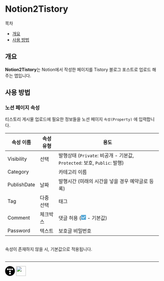 # Notion2Tistory

목차

- [개요](#개요)
- [사용 방법](#사용-방법)

## 개요

**Notion2Tistory**는 Notion에서 작성한 페이지를 Tistory 블로그 포스트로 업로드 해주는 앱입니다.

## 사용 방법

### 노션 페이지 속성

티스토리 게시물 업로드에 필요한 정보들을 노션 페이지 `속성(Property)` 에 입력합니다.

| 속성 이름   | 속성 유형 | 용도                                                                     |
| ----------- | --------- | ------------------------------------------------------------------------ |
| Visibility  | 선택      | 발행상태 (`Private`: 비공개 - 기본값, `Protected`: 보호, `Public`: 발행) |
| Category    |           | 카테고리 이름                                                            |
| PublishDate | 날짜      | 발행시간 (미래의 시간을 넣을 경우 예약글로 등록)                         |
| Tag         | 다중 선택 | 태그                                                                     |
| Comment     | 체크박스  | 댓글 허용 (![v] - 기본값)                                                |
| Password    | 텍스트    | 보호글 비밀번호                                                          |

<br/>
속성이 존재하지 않을 시, 기본값으로 적용됩니다.
<br/>
<br/>

---

[<svg width="32" height="32" xmlns="http://www.w3.org/2000/svg" viewBox="0 0 459 459"><path d="M229.5,0C102.75,0,0,102.75,0,229.5S102.75,459,229.5,459,459,356.25,459,229.5,356.25,0,229.5,0ZM130.21,191.45a39.57,39.57,0,1,1,39.56-39.57A39.58,39.58,0,0,1,130.21,191.45ZM229.5,390a39.56,39.56,0,1,1,39.56-39.56A39.56,39.56,0,0,1,229.5,390Zm0-99.29a39.56,39.56,0,1,1,39.56-39.56A39.56,39.56,0,0,1,229.5,290.74Zm0-99.29a39.57,39.57,0,1,1,39.56-39.57A39.57,39.57,0,0,1,229.5,191.45Zm99.29,0a39.57,39.57,0,1,1,39.57-39.57A39.57,39.57,0,0,1,328.79,191.45Z"/></svg>](https://boltlessengineer.tistory.com/category/%EA%B0%9C%EB%B0%9C%20%EC%9D%BC%EC%A7%80/Notion%20to%20Tistory "티스토리 블로그")
[<img height="32" width="32" src="https://unpkg.com/simple-icons@v3/icons/github.svg" />](https://github.com/boltlessengineer "GitHub 프로필")

[v]: data:image/svg+xml;charset=UTF-8,%3Csvg%20width%3D%2216%22%20height%3D%2216%22%20viewBox%3D%220%200%2016%2016%22%20fill%3D%22none%22%20xmlns%3D%22http%3A%2F%2Fwww.w3.org%2F2000%2Fsvg%22%3E%0A%3Crect%20width%3D%2216%22%20height%3D%2216%22%20fill%3D%22%2358A9D7%22%2F%3E%0A%3Cpath%20d%3D%22M6.71429%2012.2852L14%204.9995L12.7143%203.71436L6.71429%209.71378L3.28571%206.2831L2%207.57092L6.71429%2012.2852Z%22%20fill%3D%22white%22%2F%3E%0A%3C%2Fsvg%3E
[o]: data:image/svg+xml;charset=UTF-8,%3Csvg%20width%3D%2216%22%20height%3D%2216%22%20viewBox%3D%220%200%2016%2016%22%20fill%3D%22none%22%20xmlns%3D%22http%3A%2F%2Fwww.w3.org%2F2000%2Fsvg%22%3E%0A%3Crect%20x%3D%220.75%22%20y%3D%220.75%22%20width%3D%2214.5%22%20height%3D%2214.5%22%20fill%3D%22white%22%20stroke%3D%22%2336352F%22%20stroke-width%3D%221.5%22%2F%3E%0A%3C%2Fsvg%3E
